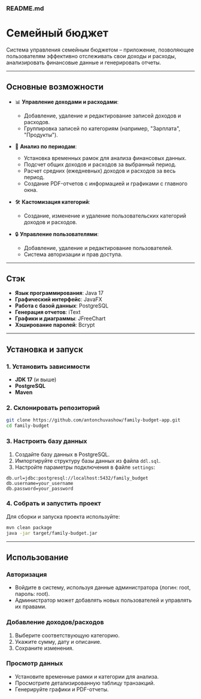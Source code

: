 ### README.md

# **Семейный бюджет**

Система управления семейным бюджетом – приложение, позволяющее пользователям эффективно отслеживать свои доходы и расходы, 
анализировать финансовые данные и генерировать отчеты.

---

## **Основные возможности**

- 📊 **Управление доходами и расходами**:
    - Добавление, удаление и редактирование записей доходов и расходов.
    - Группировка записей по категориям (например, "Зарплата", "Продукты").

- 📅 **Анализ по периодам**:
    - Установка временных рамок для анализа финансовых данных.
    - Подсчет общих доходов и расходов за выбранный период.
    - Расчет средних (ежедневных) доходов и расходов за весь период.
    - Создание PDF-отчетов с информацией и графиками с главного окна.

- 🛠 **Кастомизация категорий**:
    - Создание, изменение и удаление пользовательских категорий доходов и расходов.

- 🔒 **Управление пользователями**:
    - Добавление, удаление и редактирование пользователей.
    - Система авторизации и прав доступа.

---

## **Стэк**

- **Язык программирования**: Java 17
- **Графический интерфейс**: JavaFX
- **Работа с базой данных**: PostgreSQL
- **Генерация отчетов**: iText
- **Графики и диаграммы**: JFreeChart
- **Хэширование паролей**: Bcrypt

---

## **Установка и запуск**

### **1. Установить зависимости**
- **JDK 17** (и выше)
- **PostgreSQL**
- **Maven**

### **2. Склонировать репозиторий**
```bash
git clone https://github.com/antonchuvashow/family-budget-app.git
cd family-budget
```

### **3. Настроить базу данных**
1. Создайте базу данных в PostgreSQL.
2. Импортируйте структуру базы данных из файла `ddl.sql`.
3. Настройте параметры подключения в файле `settings`:
```settings
db.url=jdbc:postgresql://localhost:5432/family_budget
db.username=your_username
db.password=your_password
```

### **4. Собрать и запустить проект**
Для сборки и запуска проекта используйте:
```bash
mvn clean package
java -jar target/family-budget.jar
```

---

## **Использование**

### **Авторизация**
- Войдите в систему, используя данные администратора (логин: root, пароль: root).
- Администратор может добавлять новых пользователей и управлять их правами.

### **Добавление доходов/расходов**
1. Выберите соответствующую категорию.
2. Укажите сумму, дату и описание.
3. Сохраните изменения.

### **Просмотр данных**
- Установите временные рамки и категории для анализа.
- Просмотрите детализированную таблицу транзакций.
- Генерируйте графики и PDF-отчеты.